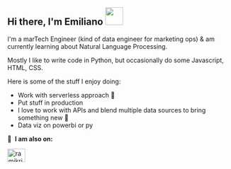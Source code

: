 <h2 dir="auto"> Hi there, I'm Emiliano 
          <img src="https://camo.githubusercontent.com/e8e7b06ecf583bc040eb60e44eb5b8e0ecc5421320a92929ce21522dbc34c891/68747470733a2f2f6d656469612e67697068792e636f6d2f6d656469612f6876524a434c467a6361737252346961377a2f67697068792e676966" style="width:40px;height:40px; display: inline-block;">
</h2>

I'm a marTech Engineer (kind of data engineer for marketing ops) & am currently learning about Natural Language Processing. 

Mostly I like to write code in Python, but occasionally do some Javascript, HTML, CSS.

Here is some of the stuff I enjoy doing:

- Work with serverless approach 👀
- Put stuff in production 
- I love to work with APIs and blend multiple data sources to bring something new 💞️
- Data viz on powerbi or py

<p dir="auto"><g-emoji class="g-emoji" alias="link" fallback-src="https://github.githubassets.com/images/icons/emoji/unicode/1f517.png">🔗</g-emoji> &nbsp;<strong>I am also on:</strong></p>

<p align="left" dir="auto">
<a href="https://www.linkedin.com/in/efaraneda/" rel="nofollow"><img align="center" src="https://raw.githubusercontent.com/rahuldkjain/github-profile-readme-generator/master/src/images/icons/Social/linked-in-alt.svg" alt="ramikrispin" height="30" width="40" style="max-width: 100%;"></a>
</p>

<!---
efaraneda/efaraneda is a ✨ special ✨ repository because its `README.md` (this file) appears on your GitHub profile.
You can click the Preview link to take a look at your changes.
--->

